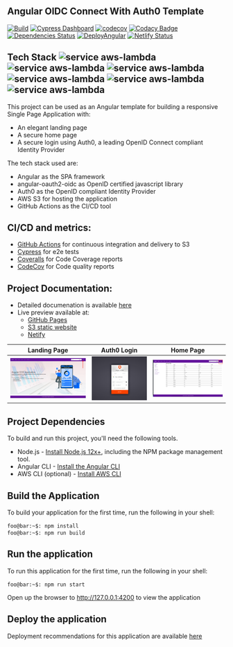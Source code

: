 ## Angular OIDC Connect With Auth0 Template 
[![Build](https://github.com/Web-Tech-Projects/Angular-template/actions/workflows/build.yml/badge.svg)](https://github.com/Web-Tech-Projects/Angular-template/actions/workflows/build.yml) [![Cypress Dashboard](https://img.shields.io/endpoint?url=https://dashboard.cypress.io/badge/detailed/tbbs2j/master&logo=cypress)](https://dashboard.cypress.io/projects/tbbs2j/runs) [![codecov](https://codecov.io/gh/FullStack-Templates/Angular-template/branch/master/graph/badge.svg?token=VG4HFY1PJW)](https://codecov.io/gh/FullStack-Templates/Angular-template) [![Codacy Badge](https://app.codacy.com/project/badge/Grade/38bb383c244749dab8aebf3601c52e3d)](https://www.codacy.com/gh/FullStack-Templates/Angular-template/dashboard?utm_source=github.com&amp;utm_medium=referral&amp;utm_content=FullStack-Templates/Angular-template&amp;utm_campaign=Badge_Grade)  [![Dependencies Status](https://david-dm.org/FullStack-Templates/Angular-template.svg)](https://david-dm.org/FullStack-Templates/Angular-template) [![DeployAngular](https://github.com/Web-Tech-Projects/Angular-template/actions/workflows/deploy.yml/badge.svg)](https://github.com/Web-Tech-Projects/Angular-template/actions/workflows/deploy.yml) [![Netlify Status](https://api.netlify.com/api/v1/badges/52a905ed-204f-418c-a913-24453ee2bd83/deploy-status)](https://app.netlify.com/sites/my-angular-template/deploys)

## Tech Stack  ![service aws-lambda](https://img.shields.io/badge/-Angular-green?style=social&logo=Angular)  ![service aws-lambda](https://img.shields.io/badge/-Typescript-green?style=social&logo=TypeScript) ![service aws-lambda](https://img.shields.io/badge/-aws-green?style=social&logo=Amazon+AWS)  ![service aws-lambda](https://img.shields.io/badge/-GithubActions-green?style=social&logo=GitHub+Actions)  ![service aws-lambda](https://img.shields.io/badge/-Auth0-green?style=social&logo=Auth0) ![service aws-lambda](https://img.shields.io/badge/-OpenIDConnect-green?style=social&logo=OpenID) 

This project can be used as an  Angular template for building a responsive Single Page Application with:
- An elegant landing page
- A secure home page
- A secure login using Auth0, a leading OpenID Connect compliant Identity Provider

The tech stack used are:
- Angular as the SPA framework
- angular-oauth2-oidc as OpenID certified javascript library
- Auth0 as the OpenID compliant Identity Provider
- AWS S3 for hosting the application
- GitHub Actions as the CI/CD tool

## CI/CD and metrics:
- [GitHub Actions](https://github.com/FullStack-Templates/Angular-template/actions) for continuous integration and delivery to S3
- [Cypress](https://dashboard.cypress.io/projects/tbbs2j/analytics/runs-over-time) for e2e tests
- [Coveralls](https://app.codecov.io/gh/FullStack-Templates/Angular-template) for Code Coverage reports
- [CodeCov](https://app.codacy.com/gh/FullStack-Templates/Angular-template/dashboard?utm_source=github.com&utm_medium=referral&utm_content=FullStack-Templates/Angular-template&utm_campaign=Badge_Grade) for Code quality reports

## Project Documentation:
- Detailed documenation is available [here](https://www.todaystechnology.org/post/part-1-a-responsive-angular-app-with-openid-connect)
- Live preview available at: 
   - [GitHub Pages](https://fullstack-templates.github.io/Angular-template)
   - [S3 static website](http://my-angular-template.s3-website-us-east-1.amazonaws.com)
   - [Netify](https://my-angular-template.netlify.app)

Landing Page           |  Auth0 Login |  Home Page
:-------------------------:|:-------------------------:|:-------------------------:
![](./docs/assets/images/Angular-test-login.png)  |  ![](./docs/assets/images/Auth0-login.png) | ![](./docs/assets/images/Angular-test-after-login.png)
## Project Dependencies

To build and run this project, you'll need the following tools.

* Node.js - [Install Node.js 12x+](https://nodejs.org/en/), including the NPM package management tool.
* Angular CLI - [Install the Angular CLI](https://angular.io/cli)
* AWS CLI (optional) - [Install AWS CLI](https://docs.aws.amazon.com/cli/latest/userguide/install-cliv2.html)

## Build the Application
To build your application for the first time, run the following in your shell:

```console
foo@bar:~$: npm install
foo@bar:~$: npm run build
```

## Run the application
To run this application for the first time, run the following in your shell:

```console
foo@bar:~$: npm run start
```

Open up the browser to http://127.0.0.1:4200 to view the application

## Deploy the application

Deployment recommendations for this application are available [here](https://github.com/FullStack-Templates/Angular-template/wiki)




